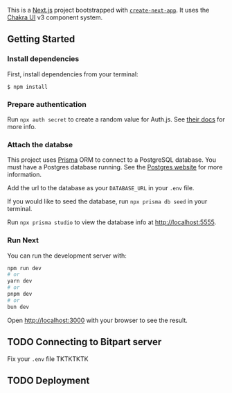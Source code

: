 This is a [Next.js](https://nextjs.org) project bootstrapped with [`create-next-app`](https://nextjs.org/docs/app/api-reference/cli/create-next-app). It uses the [Chakra UI](https://www.chakra-ui.com) v3 component system.

## Getting Started

### Install dependencies

First, install dependencies from your terminal:

`$ npm install`

### Prepare authentication
 
Run `npx auth secret` to create a random value for Auth.js. See [their docs](https://authjs.dev/getting-started/installation?framework=next-js) for more info.

### Attach the databse
This project uses [Prisma](https://www.prisma.io) ORM to connect to a PostgreSQL database. You must have a Postgres database running. See the [Postgres website](https://www.postgresql.org/) for more information.

Add the url to the database as your `DATABASE_URL` in your `.env` file.

If you would like to seed the database, run `npx prisma db seed` in your terminal.

Run `npx prisma studio` to view the database info at [http://localhost:5555](http://localhost:5555).

### Run Next

You can run the development server with:

```bash
npm run dev
# or
yarn dev
# or
pnpm dev
# or
bun dev
```

Open [http://localhost:3000](http://localhost:3000) with your browser to see the result.

## TODO Connecting to Bitpart server

Fix your `.env` file TKTKTKTK

## TODO Deployment